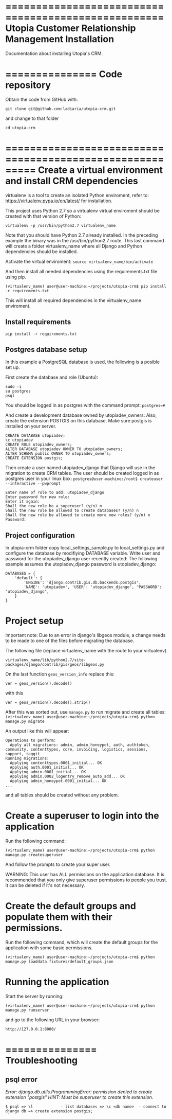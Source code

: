====================================================
Utopia Customer Relationship Management Installation
====================================================

Documentation about installing Utopia's CRM.

===============
Code repository
===============

Obtain the code from GitHub with:

``git clone git@github.com:ladiaria/utopia-crm.git``

and change to that folder

``cd utopia-crm``

=========================================================
Create a virtual environment and install CRM dependencies
=========================================================

virtualenv is a tool to create an isolated Python enviroment, refer to: https://virtualenv.pypa.io/en/latest/ for installation.

This project uses Python 2.7 so a virtualenv virtual enviroment should be created with that version of Python:

``virtualenv -p /usr/bin/python2.7 virtualenv_name``

Note that you should have Python 2.7 already installed. In the preceding example the binary was in the /usr/bin/python2.7 route.
This last command will create a folder virtualenv_name where all Django and Python dependencies should
be installed.

Activate the virtual enviroment:
`source virtualenv_name/bin/activate`

And then install all needed dependencies using the requirements.txt file using pip.

`(virtualenv_name) user@user-machine:~/projects/utopia-crm$ pip install -r requirements.txt`

This will install all required dependencies in the virtualenv_name enviroment.

## Install requirements

``pip install -r requirements.txt``


## Postgres database setup

In this example a PostgreSQL database is used, the following is a posible set up.

First create the database and role (Ubuntu):
~~~~
sudo -i
su postgres
psql
~~~~

You should be logged in as postgres with the command prompt:
`postgres=#`

And create a development database owned by utopiadev_owners:
Also, create the extension POSTGIS on this database. Make sure postgis is installed on your server.
~~~~
CREATE DATABASE utopiadev;
\c utopiadev
CREATE ROLE utopiadev_owners;
ALTER DATABASE utopiadev OWNER TO utopiadev_owners;
ALTER SCHEMA public OWNER TO utopiadev_owners;
CREATE EXTENSION postgis;
~~~~

Then create a user named utopiadev_django that Django will use in the migration to create CRM tables. The user should be created logged in as postgres user in your linux box:
`postgres@user-machine:/root$ createuser --interactive --pwprompt`
~~~~
Enter name of role to add: utopiadev_django
Enter password for new role:
Enter it again:
Shall the new role be a superuser? (y/n) n
Shall the new role be allowed to create databases? (y/n) n
Shall the new role be allowed to create more new roles? (y/n) n
Password:
~~~~

## Project configuration

In utopia-crm folder copy local_settings_sample.py to local_settings.py and configure the database by modifiying DATABASE variable. Write user and password for the utopiadev_django user recently created:
The following example assumes the utopiadev_django password is utopiadev_django:

~~~~
DATABASES = {
    'default': {
        'ENGINE': 'django.contrib.gis.db.backends.postgis',
        'NAME': 'utopiadev', 'USER': 'utopiadev_django', 'PASSWORD': 'utopiadev_django',
    }
}
~~~~

# Project setup

Important note: Due to an error in django's libgeos module, a change needs to be made to one of the files before migrating the database.

The following file (replace virtualenv_name with the route to your virtualenv)

`virtualenv_name/lib/python2.7/site-packages/django/contrib/gis/geos/libgeos.py`

On the last function `geos_version_info` replace this:

`ver = geos_version().decode()`

with this

`ver = geos_version().decode().strip()`

After this was sorted out, use ``manage.py`` to run migrate and create all tables:
`(virtualenv_name) user@user-machine:~/projects/utopia-crm$ python manage.py migrate`

An output like this will appear:
~~~~
Operations to perform:
  Apply all migrations: admin, admin_honeypot, auth, authtoken, community, contenttypes, core, invoicing, logistics, sessions, support, taggit
Running migrations:
  Applying contenttypes.0001_initial... OK
  Applying auth.0001_initial... OK
  Applying admin.0001_initial... OK
  Applying admin.0002_logentry_remove_auto_add... OK
  Applying admin_honeypot.0001_initial... OK
...
~~~~

and all tables should be created without any problem.


# Create a superuser to login into the application

Run the following command:

``
(virtualenv_name) user@user-machine:~/projects/utopia-crm$ python manage.py createsuperuser
``

And follow the prompts to create your super user.

WARNING: This user has ALL permissions on the application database. It is recommended that you only give superuser permissions to people you trust. It can be deleted if it's not necessary.

# Create the default groups and populate them with their permissions.

Run the following command, which will create the default groups for the application with some basic permissions.

``
(virtualenv_name) user@user-machine:~/projects/utopia-crm$ python manage.py loaddata fixtures/default_groups.json
``

# Running the application

Start the server by running:

``
(virtualenv_name) user@user-machine:~/projects/utopia-crm$ python manage.py runserver
``

and go to the following URL in your browser:

``
http://127.0.0.1:8000/
``

===============
Troubleshooting
===============

## psql error

*Error: django.db.utils.ProgrammingError: permission denied to create extension "postgis" HINT: Must be superuser to create this extension.*

``
$ psql
=> \l            - list databases
=> \c <db name>  - connect to django db
=> create extension postgis;
``
